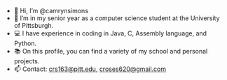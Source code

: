- 👋 Hi, I’m @camrynsimons
- 🏫  I’m in my senior year as a computer science student at the University of Pittsburgh.
- 💻 I have experience in coding in Java, C, Assembly language, and Python.
- 📚 On this profile, you can find a variety of my school and personal projects.
- 📫 Contact: crs163@pitt.edu, croses620@gmail.com

<!---
camrynsimons/camrynsimons is a ✨ special ✨ repository because its `README.md` (this file) appears on your GitHub profile.
You can click the Preview link to take a look at your changes.
--->

